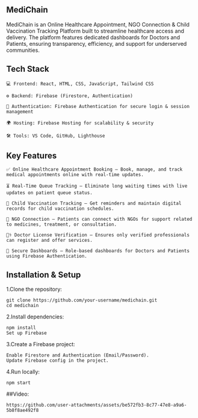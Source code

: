 
## MediChain

MediChain is an Online Healthcare Appointment, NGO Connection & Child Vaccination Tracking Platform built to streamline healthcare access and delivery. The platform features dedicated dashboards for Doctors and Patients, ensuring transparency, efficiency, and support for underserved communities.
## Tech Stack 
    💻 Frontend: React, HTML, CSS, JavaScript, Tailwind CSS

    ⚙️ Backend: Firebase (Firestore, Authentication)

    🔐 Authentication: Firebase Authentication for secure login & session management

    🌍 Hosting: Firebase Hosting for scalability & security

    🛠️ Tools: VS Code, GitHub, Lighthouse

## Key Features
    ✅ Online Healthcare Appointment Booking – Book, manage, and track medical appointments online with real-time updates.

    ⏳ Real-Time Queue Tracking – Eliminate long waiting times with live updates on patient queue status.

    👶 Child Vaccination Tracking – Get reminders and maintain digital records for child vaccination schedules.

    🤝 NGO Connection – Patients can connect with NGOs for support related to medicines, treatment, or consultation.

    🧑‍⚕️ Doctor License Verification – Ensures only verified professionals can register and offer services.

    🔐 Secure Dashboards – Role-based dashboards for Doctors and Patients using Firebase Authentication.

## Installation & Setup

1.Clone the repository:

    git clone https://github.com/your-username/medichain.git
    cd medichain

2.Install dependencies:

    npm install
    Set up Firebase

3.Create a Firebase project:

    Enable Firestore and Authentication (Email/Password).
    Update Firebase config in the project.

4.Run locally:

    npm start

##Video:

    https://github.com/user-attachments/assets/be572fb3-8c77-47e8-a9a6-5b8f8ae492f8

